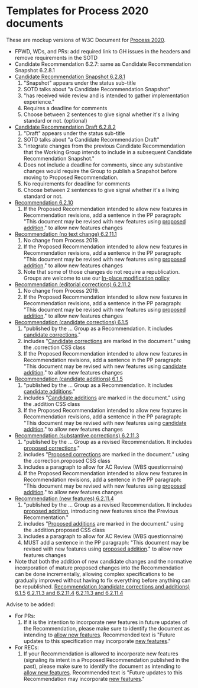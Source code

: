 # Templates for Process 2020 documents

These are mockup versions of W3C Document for [Process 2020](https://www.w3.org/2020/Process-20200915/).

* FPWD, WDs, and PRs: add required link to GH issues in the headers and remove requirements in the SOTD
* Candidate Recommendation 6.2.7: same as Candidate Recommendation Snapshot 6.2.8.1
* [Candidate Recommendation Snapshot 6.2.8.1](https://w3c.github.io/tr-design/p2020mockup/cr-6.2.8.1.html)
  1. "Snapshot" appears under the status sub-title
  1. SOTD talks about "a Candidate Recommendation Snapshot"
  1. "has received wide review and is intended to gather implementation experience."
  1. Requires a deadline for comments
  1. Choose between 2 sentences to give signal whether it's a living standard or not. (optional)
* [Candidate Recommendation Draft 6.2.8.2](https://w3c.github.io/tr-design/p2020mockup/cr-6.2.8.2.html)
  1. "Draft" appears under the status sub-title
  1. SOTD talks about "a Candidate Recommendation Draft"
  1. "integrate changes from the previous Candidate Recommendation that the Working Group intends to include in a subsequent Candidate Recommendation Snapshot."
  1. Does not include a deadline for comments, since any substantive changes would require the Group to publish a Snapshot before moving to Proposed Recommendation.
  1. No requirements for deadline for comments
  1. Choose between 2 sentences to give signal whether it's a living standard or not.
* [Recommendation 6.2.10](https://w3c.github.io/tr-design/p2020mockup/rec-6.2.10.html)
  1. If the Proposed Recommendation intended to allow new features in Recommendation revisions, add a sentence in the PP paragraph: "This document may be revised with new features using [proposed addition](https://www.w3.org/2020/Process-20200915/#proposed-addition)." to allow new features changes
* [Recommendation (no text change) 6.2.11.1](https://w3c.github.io/tr-design/p2020mockup/rec-6.2.11.1.html)
  1. No change from Process 2019.
  1. If the Proposed Recommendation intended to allow new features in Recommendation revisions, add a sentence in the PP paragraph: "This document may be revised with new features using [proposed addition](https://www.w3.org/2020/Process-20200915/#proposed-addition)." to allow new features changes
  1. Note that some of those changes do not require a republication. Groups are welcome to use our [In-place modification policy](https://www.w3.org/2003/01/republishing/)
* [Recommendation (editorial corrections) 6.2.11.2](https://w3c.github.io/tr-design/p2020mockup/rec-6.2.11.2.html)
  1. No change from Process 2019.
  1. If the Proposed Recommendation intended to allow new features in Recommendation revisions, add a sentence in the PP paragraph: "This document may be revised with new features using [proposed addition](https://www.w3.org/2020/Process-20200915/#proposed-addition)." to allow new features changes
* [Recommendation (candidate corrections) 6.1.5](https://w3c.github.io/tr-design/p2020mockup/rec-6.1.5-correction.html)
  1. "published by the ... Group as a Recommendation. It includes [candidate corrections](https://www.w3.org/2020/Process-20200915/#candidate-correction)."
  1. includes "[Candidate corrections](https://www.w3.org/2020/Process-20200915/#candidate-correction) are marked in the document." using the .correction CSS class
  1. If the Proposed Recommendation intended to allow new features in Recommendation revisions, add a sentence in the PP paragraph: "This document may be revised with new features using [candidate addition](https://www.w3.org/2020/Process-20200915/#proposed-addition)." to allow new features changes
* [Recommendation (candidate additions) 6.1.5](https://w3c.github.io/tr-design/p2020mockup/rec-6.1.5-addition.html)
  1. "published by the ... Group as a Recommendation. It includes [candidate additions](https://www.w3.org/2020/Process-20200915/#candidate-addition)."
  1. includes "[Candidate additions](https://www.w3.org/2020/Process-20200915/#candidate-addition) are marked in the document." using the .addition CSS class
  1. If the Proposed Recommendation intended to allow new features in Recommendation revisions, add a sentence in the PP paragraph: "This document may be revised with new features using [candidate addition](https://www.w3.org/2020/Process-20200915/#proposed-addition)." to allow new features changes
* [Recommendation (substantive corrections) 6.2.11.3](https://w3c.github.io/tr-design/p2020mockup/rec-6.2.11.3.html)
  1. "published by the ... Group as a revised Recommendation. It includes [proposed corrections](https://www.w3.org/2020/Process-20200915/#proposed-correction)."
  1. includes "[Proposed corrections](https://www.w3.org/2020/Process-20200915/#proposed-correction) are marked in the document." using the .correction.proposed CSS class
  1. includes a paragraph to allow for AC Review (WBS questionnaire)
  1. If the Proposed Recommendation intended to allow new features in Recommendation revisions, add a sentence in the PP paragraph: "This document may be revised with new features using [proposed addition](https://www.w3.org/2020/Process-20200915/#proposed-addition)." to allow new features changes
* [Recommendation (new features) 6.2.11.4](https://w3c.github.io/tr-design/p2020mockup/rec-6.2.11.4.html)
  1. "published by the ... Group as a revised Recommendation. It includes [proposed addition](https://www.w3.org/2020/Process-20200915/#proposed-addition), introducing new features since the Previous Recommentation."
  1. includes "[Proposed additions](https://www.w3.org/2020/Process-20200915/#proposed-addition) are marked in the document." using the .addition.proposed CSS class
  1. includes a paragraph to allow for AC Review (WBS questionnaire)
  1. MUST add a sentence in the PP paragraph: "This document may be revised with new features using [proposed addition](https://www.w3.org/2020/Process-20200915/#proposed-addition)." to allow new features changes
* Note that both the addition of new candidate changes and the normative incorporation of mature proposed changes into the Recommendation can be done incrementally, allowing complex specifications to be gradually improved without having to fix everything before anything can be republished. [Recommendation (candidate corrections and additions) 6.1.5](https://w3c.github.io/tr-design/p2020mockup/rec-6.1.5-correction-addition.html) [6.2.11.3 and 6.2.11.4](https://w3c.github.io/tr-design/p2020mockup/rec-6.2.11.34.html) [6.2.11.3 and 6.2.11.4](https://w3c.github.io/tr-design/p2020mockup/rec-6.2.11.34.html)

Advise to be added:

* For PRs:
  1. If it is the intention to incorporate new features in future updates of the Recommendation, please make sure to identify the document as intending to [allow new features](https://www.w3.org/2020/Process-20200915/#allow-new-features). Recommended text is "Future updates to this specification may incorporate [new features](https://www.w3.org/2020/Process-20200915/#allow-new-features)."
* For RECs:
  1. If your Recommendation is allowed to incorporate new features (signaling its intent in a Proposed Recommendation published in the past), please make sure to identify the document as intending to [allow new features](https://www.w3.org/2020/Process-20200915/#allow-new-features). Recommended text is "Future updates to this Recommendation may incorporate [new features](https://www.w3.org/2020/Process-20200915/#allow-new-features)."


